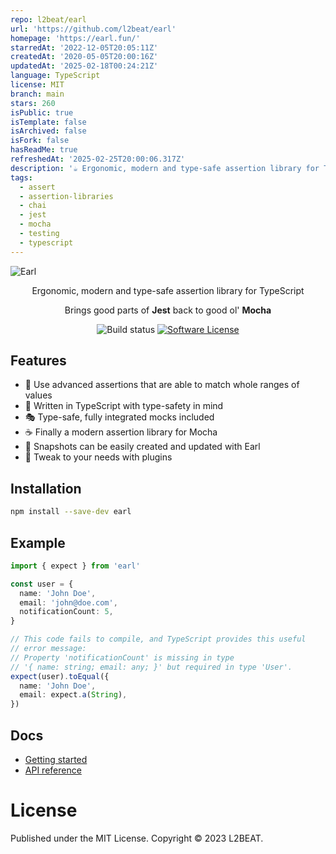 ```yaml
---
repo: l2beat/earl
url: 'https://github.com/l2beat/earl'
homepage: 'https://earl.fun/'
starredAt: '2022-12-05T20:05:11Z'
createdAt: '2020-05-05T20:00:16Z'
updatedAt: '2025-02-18T00:24:21Z'
language: TypeScript
license: MIT
branch: main
stars: 260
isPublic: true
isTemplate: false
isArchived: false
isFork: false
hasReadMe: true
refreshedAt: '2025-02-25T20:00:06.317Z'
description: '☕ Ergonomic, modern and type-safe assertion library for TypeScript'
tags:
  - assert
  - assertion-libraries
  - chai
  - jest
  - mocha
  - testing
  - typescript
---
```


![Earl](https://raw.githubusercontent.com/l2beat/earl/master/gh-cover.png)

<p align="center">
  <p align="center">Ergonomic, modern and type-safe assertion library for TypeScript</p>
  <p align="center">Brings good parts of <b>Jest</b> back to good ol' <b>Mocha</b></p>
  <p align="center">
    <img alt="Build status" src="https://github.com/l2beat/earl/workflows/CI/badge.svg">
    <a href="https://github.com/l2beat/earl/tree/master/LICENSE"><img alt="Software License" src="https://img.shields.io/badge/license-MIT-brightgreen.svg"></a>
  </p>
</p>

## Features

- 💪 Use advanced assertions that are able to match whole ranges of values
- 🤖 Written in TypeScript with type-safety in mind
- 🎭 Type-safe, fully integrated mocks included
- ☕ Finally a modern assertion library for Mocha
- 📸 Snapshots can be easily created and updated with Earl
- 🔌 Tweak to your needs with plugins

## Installation

```sh
npm install --save-dev earl
```

## Example

```typescript
import { expect } from 'earl'

const user = {
  name: 'John Doe',
  email: 'john@doe.com',
  notificationCount: 5,
}

// This code fails to compile, and TypeScript provides this useful
// error message:
// Property 'notificationCount' is missing in type
// '{ name: string; email: any; }' but required in type 'User'.
expect(user).toEqual({
  name: 'John Doe',
  email: expect.a(String),
})
```

## Docs

- [Getting started](https://earl.fun/introduction/getting-started.html)
- [API reference](https://earl.fun/api/api-reference.html)

# License

Published under the MIT License. Copyright © 2023 L2BEAT.
